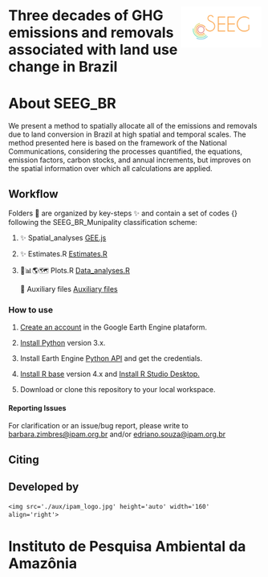 <div>
    <img src='./aux/seegbrasilhome__2_.png' height='auto' width='160' align='right'>
  <h1>  Three decades of GHG emissions and removals associated with land use change in Brazil </h1>
<div>
    
# About SEEG_BR 
We present a method to spatially allocate all of the emissions and removals due to land conversion in Brazil at high spatial and temporal scales. The method presented here is based on the framework of the National Communications, considering the processes quantified, the equations, emission factors, carbon stocks, and annual increments, but improves on the spatial information over which all calculations are applied. 

## Workflow
   
   Folders 📂 are organized by key-steps  ✨ and contain a set of codes {} following the SEEG_BR_Munipality classification scheme:

1. ✨ Spatial_analyses [GEE.js](https://github.com/souza-eab/SEEG_BR/tree/main/1._Spatial_analyses)

2. ✨ Estimates.R [Estimates.R](https://github.com/souza-eab/SEEG_BR/tree/main/2._Estimates)

3. 📂📊:earth_americas::world_map: Plots.R [Data_analyses.R](https://github.com/souza-eab/SEEG_BR/tree/main/3._Data_analyses)

   📂 Auxiliary files [Auxiliary files](https://github.com/souza-eab/SEEG_BR/tree/main/aux)

### How to use
1. [Create an account](https://signup.earthengine.google.com/) in the Google Earth Engine plataform.

2. [Install Python](https://www.python.org/downloads/) version 3.x.

3. Install Earth Engine [Python API](https://developers.google.com/earth-engine/guides/python_install) and get the credentials. 

4. [Install R base](https://cran.r-project.org/bin/) version 4.x and [Install R Studio Desktop.](https://www.rstudio.com/products/rstudio/download/)

5. Download or clone this repository to your local workspace.

#### Reporting Issues
For clarification or an issue/bug report, please write to <barbara.zimbres@ipam.org.br> and/or <edriano.souza@ipam.org.br> 


## Citing

## Developed by 
    <img src='./aux/ipam_logo.jpg' height='auto' width='160' align='right'>
  <h1> Instituto de Pesquisa Ambiental da Amazônia </h1>
</
[IPAM](https://ipam.org.br/)<br>
